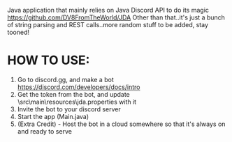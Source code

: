 Java application that mainly relies on Java Discord API to do its magic  https://github.com/DV8FromTheWorld/JDA
Other than that..it's just a bunch of string parsing and REST calls..more random stuff to be added, stay tooned!

# HOW TO USE:
1) Go to discord.gg, and make a bot https://discord.com/developers/docs/intro
2) Get the token from the bot, and update \src\main\resources\jda.properties with it
3) Invite the bot to your discord server
4) Start the app (Main.java)
5) (Extra Credit) - Host the bot in a cloud somewhere so that it's always on and ready to serve